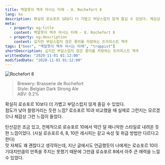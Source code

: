 ```yaml
---
title: 맥알못이 맥주 마시는 타래 - 8. Rochefort 8
lang: ko
description: 확실히 로슈포르 10보다 더 가볍고 부담스럽지 않게 즐길 수 있었다. 체감상 점도가 낮아 찰랑거리는 듯한 느낌. 탄산감은 조금 있고, 전체적으로 로슈포르 10에서 약간 덜 매니악한 스타일로 내려온 듯한 느낌이었다.
meta:
  - property: og:title
    content: 맥알못이 맥주 마시는 타래 - 8. Rochefort 8
  - property: og:description
    content: 깊지만 부담스럽지 않은 풍미를 자랑하는 트라피스트 맥주
tags: ["beer", "맥알못이 맥주 마시는 타래", "trappist"]
shortDescription: 깊지만 부담스럽지 않은 풍미를 자랑하는 트라피스트 맥주
writtenDate: "2020-11-01 01:12:00"
modifiedDate: "2020-11-01 01:12:00"
---
```


![Rochefort 8](/images/rochefort-8.jpg)

> Brewery: Brasserie de Rochefort  
> Style: Belgian Dark Strong Ale  
> ABV: 9.2%

확실히 로슈포르 10보다 더 가볍고 부담스럽지 않게 즐길 수 있었다.  
점도가 낮아 찰랑거리는 듯한 느낌? 로슈포르 10과 비교했을 때 실제로 그런지는 모르겠으나 체감상 그런 느낌이 들었다.

탄산감은 조금 있고, 전체적으로 로슈포르 10에서 약간 덜 매니악한 스타일로 내려온 듯한 느낌이었다. (사실 로슈포르 6, 8, 10은 레시피는 같고 숙성 및 취급 방법만 다르다고 한다)  
맛 자체도 꽤 괜찮다고 생각하는데, 지난 글에서도 언급했듯이 나에게는 로슈포르 10이 기대치만큼의 만족을 주지는 못했기 때문에 그만큼 로슈포르 8에서 아주 큰 매력을 느낄 수 있었다.
